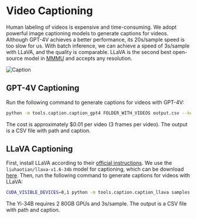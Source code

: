 # Video Captioning

Human labeling of videos is expensive and time-consuming. We adopt powerful image captioning models to generate captions for videos. Although GPT-4V achieves a better performance, its 20s/sample speed is too slow for us. With batch inference, we can achieve a speed of 3s/sample with LLaVA, and the quality is comparable. LLaVA is the second best open-source model in [MMMU](https://mmmu-benchmark.github.io/) and accepts any resolution.

![Caption](https://i0.imgs.ovh/2024/03/16/eXdvC.png)

## GPT-4V Captioning

Run the following command to generate captions for videos with GPT-4V:

```bash
python -m tools.caption.caption_gpt4 FOLDER_WITH_VIDEOS output.csv --key $OPENAI_API_KEY
```

The cost is approximately $0.01 per video (3 frames per video). The output is a CSV file with path and caption.

## LLaVA Captioning

First, install LLaVA according to their [official instructions](https://github.com/haotian-liu/LLaVA?tab=readme-ov-file#install). We use the `liuhaotian/llava-v1.6-34b` model for captioning, which can be download [here](https://huggingface.co/liuhaotian/llava-v1.6-vicuna-7b). Then, run the following command to generate captions for videos with LLaVA:

```bash
CUDA_VISIBLE_DEVICES=0,1 python -m tools.caption.caption_llava samples output.csv
```

The Yi-34B requires 2 80GB GPUs and 3s/sample. The output is a CSV file with path and caption.

